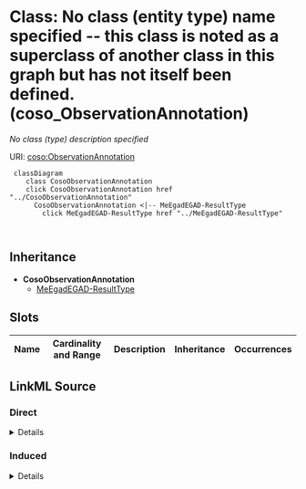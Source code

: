 

# Class: No class (entity type) name specified -- this class is noted as a superclass of another class in this graph but has not itself been defined. (coso_ObservationAnnotation)


_No class (type) description specified_







URI: [coso:ObservationAnnotation](http://w3id.org/coso/v1/contaminoso#ObservationAnnotation)






```mermaid
 classDiagram
    class CosoObservationAnnotation
    click CosoObservationAnnotation href "../CosoObservationAnnotation"
      CosoObservationAnnotation <|-- MeEgadEGAD-ResultType
        click MeEgadEGAD-ResultType href "../MeEgadEGAD-ResultType"
      
      
```





## Inheritance
* **CosoObservationAnnotation**
    * [MeEgadEGAD-ResultType](../classes/MeEgadEGAD-ResultType.md)



## Slots

| Name | Cardinality and Range | Description | Inheritance | Occurrences |
| ---  | --- | --- | --- | --- |














## LinkML Source

<!-- TODO: investigate https://stackoverflow.com/questions/37606292/how-to-create-tabbed-code-blocks-in-mkdocs-or-sphinx -->

### Direct

<details>

```yaml
name: coso_ObservationAnnotation
conforms_to: No schema conformance document specified
description: No class (type) description specified
title: No class (entity type) name specified -- this class is noted as a superclass
  of another class in this graph but has not itself been defined.
from_schema: sawgraph-kg
rank: 1000
class_uri: coso:ObservationAnnotation

```
</details>

### Induced

<details>

```yaml
name: coso_ObservationAnnotation
conforms_to: No schema conformance document specified
description: No class (type) description specified
title: No class (entity type) name specified -- this class is noted as a superclass
  of another class in this graph but has not itself been defined.
from_schema: sawgraph-kg
rank: 1000
class_uri: coso:ObservationAnnotation

```
</details>